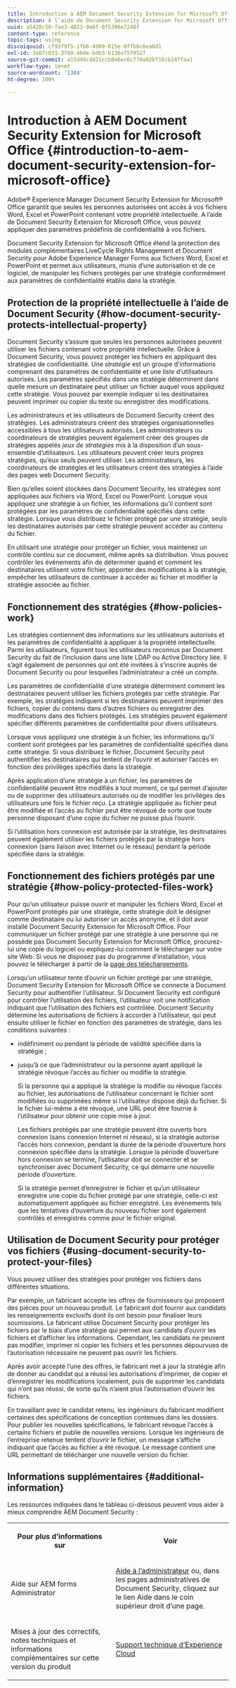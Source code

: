 ```yaml
---
title: Introduction à AEM Document Security Extension for Microsoft Office
description: À l’aide de Document Security Extension for Microsoft Office, vous pouvez appliquer des paramètres prédéfinis de confidentialité à vos fichiers Microsoft Office.
uuid: a5428c50-fae3-4823-9e6f-0f5306e7248f
content-type: reference
topic-tags: using
discoiquuid: cf93f9f5-1fb6-4909-815e-0ffb8c6ea6d1
exl-id: 3e07c031-3f88-4bde-bdb3-b136ef5f9527
source-git-commit: a15d49cdd21ccb8e6ec6c770a92bf16cb24ffaa1
workflow-type: tm+mt
source-wordcount: '1304'
ht-degree: 100%

---
```


# Introduction à AEM Document Security Extension for Microsoft Office {#introduction-to-aem-document-security-extension-for-microsoft-office}

Adobe® Experience Manager Document Security Extension for Microsoft® Office garantit que seules les personnes autorisées ont accès à vos fichiers Word, Excel et PowerPoint contenant votre propriété intellectuelle. A l’aide de Document Security Extension for Microsoft Office, vous pouvez appliquer des paramètres prédéfinis de confidentialité à vos fichiers.

Document Security Extension for Microsoft Office étend la protection des modules complémentaires LiveCycle Rights Management et Document Security pour Adobe Experience Manager Forms aux fichiers Word, Excel et PowerPoint et permet aux utilisateurs, munis d’une autorisation et de ce logiciel, de manipuler les fichiers protégés par une stratégie conformément aux paramètres de confidentialité établis dans la stratégie.

## Protection de la propriété intellectuelle à l’aide de Document Security {#how-document-security-protects-intellectual-property}

Document Security s’assure que seules les personnes autorisées peuvent utiliser les fichiers contenant votre propriété intellectuelle. Grâce à Document Security, vous pouvez protéger les fichiers en appliquant des stratégies de confidentialité. Une *stratégie* est un groupe d’informations comprenant des paramètres de confidentialité et une liste d’utilisateurs autorisés. Les paramètres spécifiés dans une stratégie déterminent dans quelle mesure un destinataire peut utiliser un fichier auquel vous appliquez cette stratégie. Vous pouvez par exemple indiquer si les destinataires peuvent imprimer ou copier du texte ou enregistrer des modifications.

Les administrateurs et les utilisateurs de Document Security créent des stratégies. Les administrateurs créent des stratégies organisationnelles accessibles à tous les utilisateurs autorisés. Les administrateurs ou coordinateurs de stratégies peuvent également créer des groupes de stratégies appelés *jeux de stratégies* mis à la disposition d’un sous-ensemble d’utilisateurs. Les utilisateurs peuvent créer leurs propres stratégies, qu’eux seuls peuvent utiliser. Les administrateurs, les coordinateurs de stratégies et les utilisateurs créent des stratégies à l’aide des pages web Document Security.

Bien qu’elles soient stockées dans Document Security, les stratégies sont appliquées aux fichiers via Word, Excel ou PowerPoint. Lorsque vous appliquez une stratégie à un fichier, les informations qu’il contient sont protégées par les paramètres de confidentialité spécifiés dans cette stratégie. Lorsque vous distribuez le fichier protégé par une stratégie, seuls les destinataires autorisés par cette stratégie peuvent accéder au contenu du fichier.

En utilisant une stratégie pour protéger un fichier, vous maintenez un contrôle continu sur ce document, même après sa distribution. Vous pouvez contrôler les événements afin de déterminer quand et comment les destinataires utilisent votre fichier, apporter des modifications à la stratégie, empêcher les utilisateurs de continuer à accéder au fichier et modifier la stratégie associée au fichier.

## Fonctionnement des stratégies {#how-policies-work}

Les stratégies contiennent des informations sur les utilisateurs autorisés et les paramètres de confidentialité à appliquer à la propriété intellectuelle. Parmi les utilisateurs, figurent tous les utilisateurs reconnus par Document Security du fait de l’inclusion dans une liste LDAP ou Active Directory liée. Il s’agit également de personnes qui ont été invitées à s’inscrire auprès de Document Security ou pour lesquelles l’administrateur a créé un compte.

Les paramètres de confidentialité d’une stratégie déterminent comment les destinataires peuvent utiliser les fichiers protégés par cette stratégie. Par exemple, les stratégies indiquent si les destinataires peuvent imprimer des fichiers, copier du contenu dans d’autres fichiers ou enregistrer des modifications dans des fichiers protégés. Les stratégies peuvent également spécifier différents paramètres de confidentialité pour divers utilisateurs.

Lorsque vous appliquez une stratégie à un fichier, les informations qu’il contient sont protégées par les paramètres de confidentialité spécifiés dans cette stratégie. Si vous distribuez le fichier, Document Security peut authentifier les destinataires qui tentent de l’ouvrir et autoriser l’accès en fonction des privilèges spécifiés dans la stratégie.

Après application d’une stratégie à un fichier, les paramètres de confidentialité peuvent être modifiés à tout moment, ce qui permet d’ajouter ou de supprimer des utilisateurs autorisés ou de modifier les privilèges des utilisateurs une fois le fichier reçu. La stratégie appliquée au fichier peut être modifiée et l’accès au fichier peut être révoqué de sorte que toute personne disposant d’une copie du fichier ne puisse plus l’ouvrir.

Si l’utilisation hors connexion est autorisée par la stratégie, les destinataires peuvent également utiliser les fichiers protégés par la stratégie hors connexion (sans liaison avec Internet ou le réseau) pendant la période spécifiée dans la stratégie.

## Fonctionnement des fichiers protégés par une stratégie  {#how-policy-protected-files-work}

Pour qu’un utilisateur puisse ouvrir et manipuler les fichiers Word, Excel et PowerPoint protégés par une stratégie, cette stratégie doit le désigner comme destinataire ou lui autoriser un accès anonyme, et il doit avoir installé Document Security Extension for Microsoft Office. Pour communiquer un fichier protégé par une stratégie à une personne qui ne possède pas Document Security Extension for Microsoft Office, procurez-lui une copie du logiciel ou expliquez-lui comment le télécharger sur votre site Web. Si vous ne disposez pas du programme d’installation, vous pouvez le télécharger à partir de la [page des téléchargements](https://www.adobe.com/fr/products/livecycle/rightsmanagement/extension/downloads.html).

Lorsqu’un utilisateur tente d’ouvrir un fichier protégé par une stratégie, Document Security Extension for Microsoft Office se connecte à Document Security pour authentifier l’utilisateur. Si Document Security est configuré pour contrôler l’utilisation des fichiers, l’utilisateur voit une notification indiquant que l’utilisation des fichiers est contrôlée. Document Security détermine les autorisations de fichiers à accorder à l’utilisateur, qui peut ensuite utiliser le fichier en fonction des paramètres de stratégie, dans les conditions suivantes :

* indéfiniment ou pendant la période de validité spécifiée dans la stratégie ;
* jusqu’à ce que l’administrateur ou la personne ayant appliqué la stratégie révoque l’accès au fichier ou modifie la stratégie.

   Si la personne qui a appliqué la stratégie la modifie ou révoque l’accès au fichier, les autorisations de l’utilisateur concernant le fichier sont modifiées ou supprimées même si l’utilisateur dispose déjà du fichier. Si le fichier lui-même a été révoqué, une URL peut être fournie à l’utilisateur pour obtenir une copie mise à jour.

   Les fichiers protégés par une stratégie peuvent être ouverts hors connexion (sans connexion Internet ni réseau), si la stratégie autorise l’accès hors connexion, pendant la durée de la période d’ouverture hors connexion spécifiée dans la stratégie. Lorsque la période d’ouverture hors connexion se termine, l’utilisateur doit se connecter et se synchroniser avec Document Security, ce qui démarre une nouvelle période d’ouverture.

   Si la stratégie permet d’enregistrer le fichier et qu’un utilisateur enregistre une copie du fichier protégé par une stratégie, celle-ci est automatiquement appliquée au fichier enregistré. Les événements tels que les tentatives d’ouverture du nouveau fichier sont également contrôlés et enregistrés comme pour le fichier original.

## Utilisation de Document Security pour protéger vos fichiers {#using-document-security-to-protect-your-files}

Vous pouvez utiliser des stratégies pour protéger vos fichiers dans différentes situations.

Par exemple, un fabricant accepte les offres de fournisseurs qui proposent des pièces pour un nouveau produit. Le fabricant doit fournir aux candidats les renseignements exclusifs dont ils ont besoin pour finaliser leurs soumissions. Le fabricant utilise Document Security pour protéger les fichiers par le biais d’une stratégie qui permet aux candidats d’ouvrir les fichiers et d’afficher les informations. Cependant, les candidats ne peuvent pas modifier, imprimer ni copier les fichiers et les personnes dépourvues de l’autorisation nécessaire ne peuvent pas ouvrir les fichiers.

Après avoir accepté l’une des offres, le fabricant met à jour la stratégie afin de donner au candidat qui a réussi les autorisations d’imprimer, de copier et d’enregistrer les modifications localement, puis de supprimer les candidats qui n’ont pas réussi, de sorte qu’ils n’aient plus l’autorisation d’ouvrir les fichiers.

En travaillant avec le candidat retenu, les ingénieurs du fabricant modifient certaines des spécifications de conception contenues dans les dossiers. Pour publier les nouvelles spécifications, le fabricant révoque l’accès à certains fichiers et publie de nouvelles versions. Lorsque les ingénieurs de l’entreprise retenue tentent d’ouvrir le fichier, un message s’affiche indiquant que l’accès au fichier a été révoqué. Le message contient une URL permettant de télécharger une nouvelle version du fichier.

## Informations supplémentaires {#additional-information}

Les ressources indiquées dans le tableau ci-dessous peuvent vous aider à mieux comprendre AEM Document Security :

<table >
 <tbody>
  <tr>
   <th><p>Pour plus d’informations sur</p> </th>
   <th><p>Voir</p> </th>
  </tr>
  <tr>
   <td><p>Aide sur AEM forms Administrator</p> </td>
   <td><p><a href="http://www.adobe.com/go/learn_aemforms_admin_65_fr">Aide à l’administrateur</a> ou, dans les pages administratives de Document Security, cliquez sur le lien Aide dans le coin supérieur droit d’une page.</p> </td>
  </tr>
  <tr>
   <td><p>Mises à jour des correctifs, notes techniques et informations complémentaires sur cette version du produit</p> </td>
   <td><p><a href="https://helpx.adobe.com/fr/marketing-cloud/contact-support.html">Support technique d’Experience Cloud</a></p> </td>
  </tr>
 </tbody>
</table>
